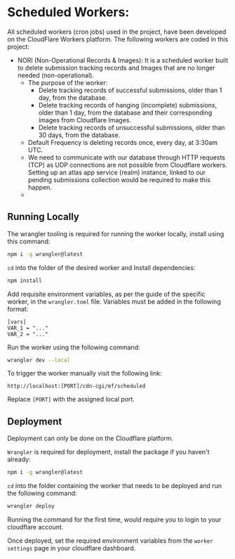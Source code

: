 # Scheduled Workers:
All scheduled workers (cron jobs) used in the project, have been developed on the CloudFlare Workers platform. The following workers are coded in this project:
- NORI (Non-Operational Records & Images): It is a scheduled worker built to delete submission tracking records and Images that are no longer needed (non-operational). 
    - The purpose of the worker:
        - Delete tracking records of successful submissions, older than 1 day, from the database.
        - Delete tracking records of hanging (incomplete) submissions, older than 1 day, from the database and their corresponding images from Cloudflare Images.
        - Delete tracking records of unsuccessful submissions, older than 30 days, from the database.
    - Default Frequency is deleting records once, every day, at 3:30am UTC.
    - We need to communicate with our database through HTTP requests (TCP) as UDP connections are not possible from Cloudflare workers. Setting up an atlas app service (realm) instance, linked to our pending submissions collection would be required to make this happen.
    - 

## Running Locally

The wrangler tooling is required for running the worker locally, install using this command:

```bash
npm i -g wrangler@latest
```

`cd` into the folder of the desired worker and Install dependencies:

```bash
npm install
```

Add requisite environment variables, as per the guide of the specific worker, in the `wrangler.toml` file. Variables must be added in the following format:

```properties
[vars]
VAR_1 = "..."
VAR_2 = "..."
```

Run the worker using the following command:

```bash
wrangler dev --local
```

To trigger the worker manually visit the following link:

```url
http://localhost:[PORT]/cdn-cgi/mf/scheduled
```

Replace `[PORT]` with the assigned local port.

## Deployment

Deployment can only be done on the Cloudflare platform.

`Wrangler` is required for deployment, install the package if you haven't already:

```bash
npm i -g wrangler@latest
```

`cd` into the folder containing the worker that needs to be deployed and run the following command:

```bash
wrangler deploy
```

Running the command for the first time, would require you to login to your cloudflare account.

Once deployed, set the required environment variables from the `worker settings` page in your cloudflare dashboard.